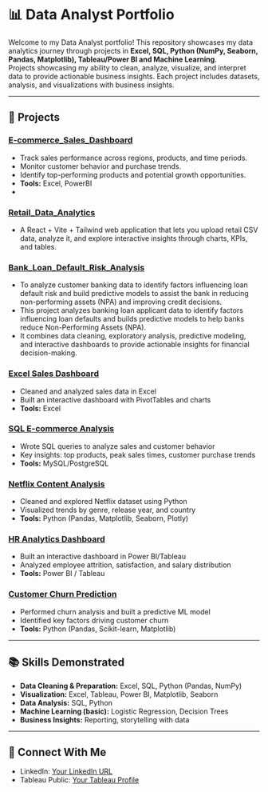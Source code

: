 <!--
# Data-Analyst-Portfolio
A portfolio of data analytics projects using Excel, SQL, Python (NumPy, Seaborn, Pandas, Matplotlib), Tableau, Power BI and Machine Learning — showcasing skills in data cleaning, visualization, and business insights.
-->

# 📊 Data Analyst Portfolio
Welcome to my Data Analyst portfolio!
This repository showcases my data analytics journey through projects in **Excel, SQL, Python (NumPy, Seaborn, Pandas, Matplotlib), Tableau/Power BI and Machine Learning**.  
Projects showcasing my ability to clean, analyze, visualize, and interpret data to provide actionable business insights.
Each project includes datasets, analysis, and visualizations with business insights.

---

## 🔹 Projects

### [E-commerce_Sales_Dashboard](./E-commerce_Sales_Dashboard)
- Track sales performance across regions, products, and time periods.
- Monitor customer behavior and purchase trends.
- Identify top-performing products and potential growth opportunities.
- **Tools:** Excel, PowerBI
- 
### [Retail_Data_Analytics](.https://github.com/tapashsutradhar/Retail_Data_Analytics/tree/main/Retail_Data_Analytics)
- A React + Vite + Tailwind web application that lets you upload retail CSV data, analyze it, and explore interactive insights through charts, KPIs, and tables.

### [Bank_Loan_Default_Risk_Analysis](./Bank_Loan_Default_Risk_Analysis)
- To analyze customer banking data to identify factors influencing loan default risk and build predictive models to assist the bank in reducing non-performing assets (NPA) and improving credit decisions.
- This project analyzes banking loan applicant data to identify factors influencing loan defaults and builds predictive models to help banks reduce Non-Performing Assets (NPA).
- It combines data cleaning, exploratory analysis, predictive modeling, and interactive dashboards to provide actionable insights for financial decision-making.

### [Excel Sales Dashboard](./Excel-Sales-Analysis)
- Cleaned and analyzed sales data in Excel
- Built an interactive dashboard with PivotTables and charts
- **Tools:** Excel

### [SQL E-commerce Analysis](./SQL-Ecommerce-Analysis)
- Wrote SQL queries to analyze sales and customer behavior
- Key insights: top products, peak sales times, customer purchase trends
- **Tools:** MySQL/PostgreSQL

### [Netflix Content Analysis](./Python-Netflix-Analysis)
- Cleaned and explored Netflix dataset using Python
- Visualized trends by genre, release year, and country
- **Tools:** Python (Pandas, Matplotlib, Seaborn, Plotly)

### [HR Analytics Dashboard](./HR-Analytics-Dashboard)
- Built an interactive dashboard in Power BI/Tableau
- Analyzed employee attrition, satisfaction, and salary distribution
- **Tools:** Power BI / Tableau

### [Customer Churn Prediction](./Customer-Churn-Prediction)
- Performed churn analysis and built a predictive ML model
- Identified key factors driving customer churn
- **Tools:** Python (Pandas, Scikit-learn, Matplotlib)

---

## 📚 Skills Demonstrated
- **Data Cleaning & Preparation:** Excel, SQL, Python (Pandas, NumPy)
- **Visualization:** Excel, Tableau, Power BI, Matplotlib, Seaborn
- **Data Analysis:** SQL, Python
- **Machine Learning (basic):** Logistic Regression, Decision Trees
- **Business Insights:** Reporting, storytelling with data

---

## 📌 Connect With Me
- LinkedIn: [Your LinkedIn URL](https://linkedin.com/in/tapashsutradhar)
- Tableau Public: [Your Tableau Profile](https://public.tableau.com/profile/tapashsutradhar)
<!--
- Email: mail@gmail.com
-->
